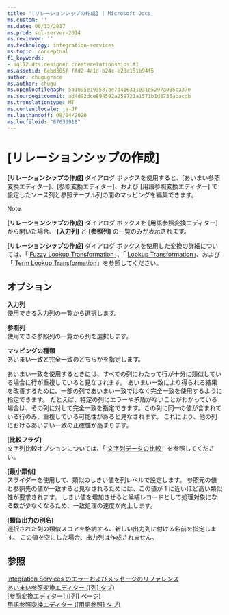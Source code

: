 ```yaml
---
title: '[リレーションシップの作成] | Microsoft Docs'
ms.custom: ''
ms.date: 06/13/2017
ms.prod: sql-server-2014
ms.reviewer: ''
ms.technology: integration-services
ms.topic: conceptual
f1_keywords:
- sql12.dts.designer.createrelationships.f1
ms.assetid: 6ebd305f-ffd2-4a1d-b24c-e28c151b94f5
author: chugugrace
ms.author: chugu
ms.openlocfilehash: 5a1095e193587ae7d416311031e5297a035ca37e
ms.sourcegitcommit: ad4d92dce894592a259721a1571b1d8736abacdb
ms.translationtype: MT
ms.contentlocale: ja-JP
ms.lasthandoff: 08/04/2020
ms.locfileid: "87633918"
---
```

# <a name="create-relationships"></a>[リレーションシップの作成]
  **[リレーションシップの作成]** ダイアログ ボックスを使用すると、[あいまい参照変換エディター]、[参照変換エディター]、および [用語参照変換エディター] で設定したソース列と参照テーブル列の間のマッピングを編集できます。  
  
> [!NOTE]  
>  **[リレーションシップの作成]** ダイアログ ボックスを [用語参照変換エディター] から開いた場合、 **[入力列]** と **[参照列]** の一覧のみが表示されます。  
  
 **[リレーションシップの作成]** ダイアログ ボックスを使用した変換の詳細については、「 [Fuzzy Lookup Transformation](lookup-transformation.md)」、「 [Lookup Transformation](lookup-transformation.md)」、および「 [Term Lookup Transformation](term-lookup-transformation.md)」を参照してください。  
  
## <a name="options"></a>オプション  
 **入力列**  
 使用できる入力列の一覧から選択します。  
  
 **参照列**  
 使用できる参照列の一覧から列を選択します。  
  
 **マッピングの種類**  
 あいまい一致と完全一致のどちらかを指定します。  
  
 あいまい一致を使用するときには、すべての列にわたって行が十分に類似している場合に行が重複していると見なされます。 あいまい一致により得られる結果を改善するために、一部の列であいまい一致ではなく完全一致を使用するように指定できます。 たとえば、特定の列にエラーや矛盾がないことがわかっている場合は、その列に対して完全一致を指定できます。この列に同一の値が含まれている行のみ、重複している可能性があると見なされます。 これにより、他の列におけるあいまい一致の正確性が高まります。  
  
 **[比較フラグ]**  
 文字列比較オプションについては、「 [文字列データの比較](../comparing-string-data.md)」を参照してください。  
  
 **[最小類似]**  
 スライダーを使用して、類似のしきい値を列レベルで設定します。 参照元の値と参照先の値が一致すると見なされるためには、この値が 1 に近いほど高い類似性が要求されます。 しきい値を増加させると候補レコードとして処理対象になる数が少なくなるため、一致処理の速度が向上します。  
  
 **[類似出力の別名]**  
 選択された列の類似スコアを格納する、新しい出力列に付ける名前を指定します。 この値を空にした場合、出力列は作成されません。  
  
## <a name="see-also"></a>参照  
 [Integration Services のエラーおよびメッセージのリファレンス](../../integration-services-error-and-message-reference.md)   
 [あいまい参照変換エディター &#40;[列] タブ&#41;](../../fuzzy-lookup-transformation-editor-columns-tab.md)   
 [[参照変換エディター] &#40;[列] ページ&#41;](../../lookup-transformation-editor-columns-page.md)   
 [用語参照変換エディター ([用語参照] タブ)](../../term-lookup-transformation-editor-term-lookup-tab.md)  
  
  
